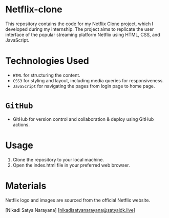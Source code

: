 # Netflix-clone

This repository contains the code for my Netflix Clone project, which I developed during my internship. The project aims to replicate the user interface of the popular streaming platform Netflix using HTML, CSS, and JavaScript.

# Technologies Used

- `HTML` for structuring the content.
- `CSS3` for styling and layout, including media queries for responsiveness.
- `JavaScript` for navigating the pages from login page to home page.
# `GitHub`
- GitHub for version control and collaboration & deploy using GitHub actions. 

# Usage

1. Clone the repository to your local machine.
2. Open the index.html file in your preferred web browser.

# Materials
Netflix logo and images are sourced from the official Netflix website.

[Nikadi Satya Narayana]
[nikadisatyanarayana@satyaidk.live]
